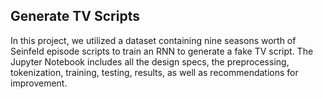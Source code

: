 ## Generate TV Scripts

  In this project, we utilized a dataset containing nine seasons worth of Seinfeld episode scripts to train an RNN to generate a fake TV script.
  The Jupyter Notebook includes all the design specs, the preprocessing, tokenization, training, testing, results, as well as recommendations for improvement.
